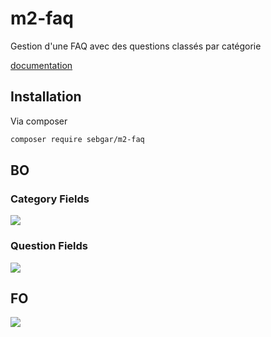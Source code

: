 # m2-faq

Gestion d'une FAQ avec des questions classés par catégorie

[documentation](doc/doc.md)

## Installation

Via composer

```bash
composer require sebgar/m2-faq
```

## BO
### Category Fields
![](https://i.ibb.co/fYLv8pL/faq-bo-category.png)

### Question Fields
![](https://i.ibb.co/dDSdPmN/faq-bo-question.png)

## FO
![](https://i.ibb.co/kmc3p16/faq-fo.png)
